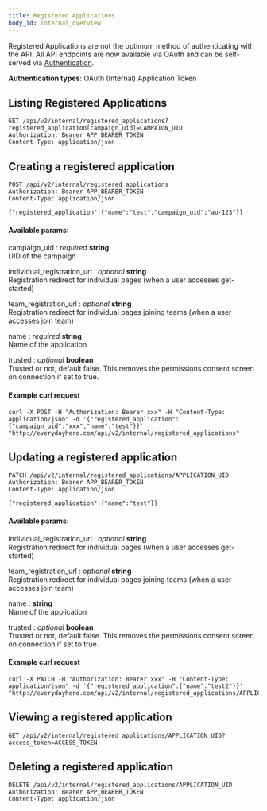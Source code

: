 ```yaml
---
title: Registered Applications
body_id: internal_overview
---
```


<p class='warning'>Registered Applications are not the optimum method of authenticating with the API. All API endpoints are now available via OAuth and can be self-served via <a href='/oauth-integration/#how-to-authenticate-with-edh'>Authentication</a>.</p>


<p class='info'><strong>Authentication types</strong>: OAuth (Internal) Application Token</p>

## Listing Registered Applications 

    GET /api/v2/internal/registered_applications?registered_application[campaign_uid]=CAMPAIGN_UID
    Authorization: Bearer APP_BEARER_TOKEN
    Content-Type: application/json

## Creating a registered application

    POST /api/v2/internal/registered_applications
    Authorization: Bearer APP_BEARER_TOKEN
    Content-Type: application/json

    {"registered_application":{"name":"test","campaign_uid":"au-123"}}

#### Available params:

campaign_uid : _required_ **string**<br/>
UID of the campaign

individual_registration_url : _optional_ **string**<br/>
Registration redirect for individual pages (when a user accesses get-started)

team_registration_url : _optional_ **string**<br/>
Registration redirect for individual pages joining teams (when a user accesses join team)

name : _required_ **string**<br/>
Name of the application

trusted : _optional_ **boolean**<br/>
Trusted or not, default false. This removes the permissions consent screen on connection if set to true.


#### Example curl request

    curl -X POST -H "Authorization: Bearer xxx" -H "Content-Type: application/json" -d '{"registered_application":{"campaign_uid":"xxx","name":"test"}}' "http://everydayhero.com/api/v2/internal/registered_applications"


## Updating a registered application

    PATCH /api/v2/internal/registered_applications/APPLICATION_UID
    Authorization: Bearer APP_BEARER_TOKEN
    Content-Type: application/json

    {"registered_application":{"name":"test"}}

#### Available params:

individual_registration_url : _optional_ **string**<br/>
Registration redirect for individual pages (when a user accesses get-started)

team_registration_url : _optional_ **string**<br/>
Registration redirect for individual pages joining teams (when a user accesses join team)

name : **string**<br/>
Name of the application

trusted : _optional_ **boolean**<br/>
Trusted or not, default false. This removes the permissions consent screen on connection if set to true.

#### Example curl request

    curl -X PATCH -H "Authorization: Bearer xxx" -H "Content-Type: application/json" -d '{"registered_application":{"name":"test2"}}' "http://everydayhero.com/api/v2/internal/registered_applications/APPLICATION_UID"


## Viewing a registered application

    GET /api/v2/internal/registered_applications/APPLICATION_UID?access_token=ACCESS_TOKEN


## Deleting a registered application

    DELETE /api/v2/internal/registered_applications/APPLICATION_UID
    Authorization: Bearer APP_BEARER_TOKEN
    Content-Type: application/json
